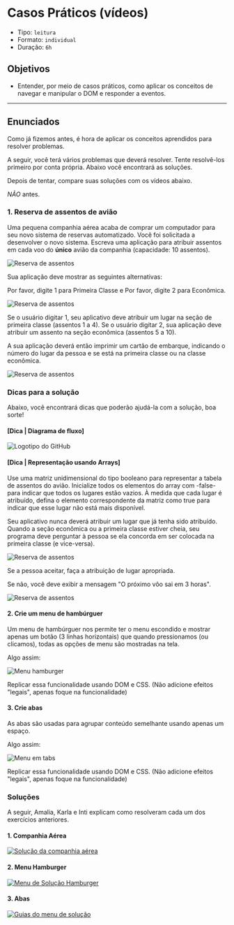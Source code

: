 # Casos Práticos (vídeos)

- Tipo: `leitura`
- Formato: `individual`
- Duração: `6h`

## Objetivos

- Entender, por meio de casos práticos, como aplicar os conceitos de navegar e
  manipular o DOM e responder a eventos.

***

## Enunciados

Como já fizemos antes, é hora de aplicar os conceitos aprendidos para resolver
problemas.

A seguir, você terá vários problemas que deverá resolver. Tente resolvê-los
primeiro por conta própria. Abaixo você encontrará as soluções.

Depois de tentar, compare suas soluções com os vídeos abaixo.

_NÃO_ antes.

### 1. Reserva de assentos de avião

Uma pequena companhia aérea acaba de comprar um computador para seu novo sistema
de reservas automatizado. Você foi solicitada a desenvolver o novo sistema.
Escreva uma aplicação para atribuir assentos em cada voo do **único** avião da
companhia \(capacidade: 10 assentos\).

![Reserva de assentos](https://image.ibb.co/eMz26v/avion_2.jpg)

Sua aplicação deve mostrar as seguintes alternativas:

Por favor, digite 1 para Primeira Classe e Por favor, digite 2 para Econômica.

![Reserva de assentos](https://image.ibb.co/mh9PKF/avion_3.jpg)

Se o usuário digitar 1, seu aplicativo deve atribuir um lugar na seção de
primeira classe \(assentos 1 a 4\). Se o usuário digitar 2, sua aplicação deve
atribuir um assento na seção econômica \(assentos 5 a 10\).

A sua aplicação deverá então imprimir um cartão de embarque, indicando o número
do lugar da pessoa e se está na primeira classe ou na classe econômica.

![Reserva de assentos](https://image.ibb.co/d8gtDa/avion_4.jpg)

### Dicas para a solução

Abaixo, você encontrará dicas que poderão ajudá-la com a solução, boa sorte!

#### [Dica | Diagrama de fluxo]

![Logotipo do GitHub](https://image.ibb.co/bQ86Ya/untitled_8.jpg)

#### [Dica | Representação usando Arrays]

Use uma matriz unidimensional do tipo booleano para representar a tabela de
assentos do avião. Inicialize todos os elementos do array com -false- para
indicar que todos os lugares estão vazios. À medida que cada lugar é atribuído,
defina o elemento correspondente da matriz como true para indicar que esse lugar
não está mais disponível.

Seu aplicativo nunca deverá atribuir um lugar que já tenha sido atribuído.
Quando a seção econômica ou a primeira classe estiver cheia, seu programa deve
perguntar à pessoa se ela concorda em ser colocada na primeira classe \(e
vice-versa\).

![Reserva de assentos](https://image.ibb.co/nH4rzF/avion_6.jpg)

Se a pessoa aceitar, faça a atribuição de lugar apropriada.

Se não, você deve exibir a mensagem "O próximo vôo sai em 3 horas".

![Reserva de assentos](https://image.ibb.co/d2Hpmv/avion_7.jpg)

#### 2. Crie um menu de hambúrguer

Um menu de hambúrguer nos permite ter o menu escondido e mostrar apenas um botão
\(3 linhas horizontais\) que quando pressionamos \(ou clicamos\), todas as
opções de menu são mostradas na tela.

Algo assim:

![Menu hamburger](http://i.imgur.com/JKJ8V9v.gif)

Replicar essa funcionalidade usando DOM e CSS. \(Não adicione efeitos "legais",
apenas foque na funcionalidade\)

#### 3. Crie abas

As abas são usadas para agrupar conteúdo semelhante usando apenas um espaço.

Algo assim:

![Menu em
tabs](https://diypm8fk7dlz0.cloudfront.net/support/wp-content/uploads/2014/06/simulate-tabs.gif)

Replicar essa funcionalidade usando DOM e CSS. \(Não adicione efeitos "legais",
apenas foque na funcionalidade\)

### Soluções

A seguir, Amalia, Karla e Inti explicam como resolveram cada um
dos exercícios anteriores.

#### 1. Companhia Aérea

[![Solu&#xE7;&#xE3;o da companhia
a&#xE9;rea](https://img.youtube.com/vi/ov2pYXulNvc/0.jpg)](https://www.youtube.com/watch?v=ov2pYXulNvc)

#### 2. Menu Hamburger

[![Menu de Solu&#xE7;&#xE3;o
Hamburger](https://img.youtube.com/vi/ej2MVZpPaoM/0.jpg)](https://www.youtube.com/watch?v=ej2MVZpPaoM)

#### 3. Abas

[![Guias do menu de
solu&#xE7;&#xE3;o](https://img.youtube.com/vi/nEKbaKIat1g/0.jpg)](https://www.youtube.com/watch?v=nEKbaKIat1g)
